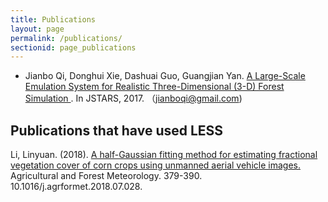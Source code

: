 ```yaml
---
title: Publications
layout: page
permalink: /publications/
sectionid: page_publications
---
```


* Jianbo Qi, Donghui Xie, Dashuai Guo, Guangjian Yan. <a href="https://www.researchgate.net/publication/320392804_A_Large-Scale_Emulation_System_for_Realistic_Three-Dimensional_3-D_Forest_Simulation">A Large-Scale Emulation System for Realistic Three-Dimensional (3-D) Forest Simulation </a>. In JSTARS, 2017. （jianboqi@gmail.com)


## Publications that have used LESS
Li, Linyuan. (2018). [A half-Gaussian fitting method for estimating fractional vegetation cover of corn crops using unmanned aerial vehicle images.](https://www.researchgate.net/publication/326827159_A_half-Gaussian_fitting_method_for_estimating_fractional_vegetation_cover_of_corn_crops_using_unmanned_aerial_vehicle_images) Agricultural and Forest Meteorology. 379-390. 10.1016/j.agrformet.2018.07.028. 

